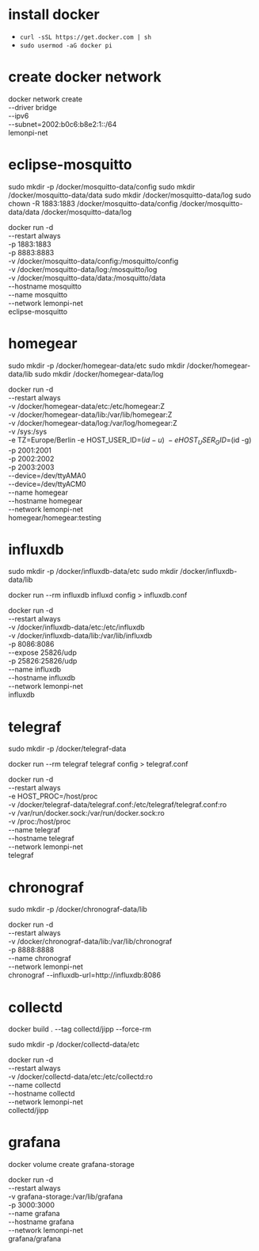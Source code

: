 # install docker
 - `curl -sSL https://get.docker.com | sh`
 - `sudo usermod -aG docker pi`


# create docker network
docker network create \
 --driver bridge \
 --ipv6 \
 --subnet=2002:b0c6:b8e2:1::/64 \
 lemonpi-net


# eclipse-mosquitto

sudo mkdir -p /docker/mosquitto-data/config
sudo mkdir /docker/mosquitto-data/data
sudo mkdir /docker/mosquitto-data/log
sudo chown -R 1883:1883 /docker/mosquitto-data/config /docker/mosquitto-data/data /docker/mosquitto-data/log

docker run -d \
 --restart always \
 -p 1883:1883 \
 -p 8883:8883 \
 -v /docker/mosquitto-data/config:/mosquitto/config \
 -v /docker/mosquitto-data/log:/mosquitto/log \
 -v /docker/mosquitto-data/data:/mosquitto/data \
 --hostname mosquitto \
 --name mosquitto \
 --network lemonpi-net \
 eclipse-mosquitto


# homegear

sudo mkdir -p /docker/homegear-data/etc
sudo mkdir /docker/homegear-data/lib
sudo mkdir /docker/homegear-data/log

docker run -d \
 --restart always \
 -v /docker/homegear-data/etc:/etc/homegear:Z \
 -v /docker/homegear-data/lib:/var/lib/homegear:Z \
 -v /docker/homegear-data/log:/var/log/homegear:Z \
 -v /sys:/sys \
 -e TZ=Europe/Berlin -e HOST_USER_ID=$(id -u) \
 -e HOST_USER_GID=$(id -g) \
 -p 2001:2001 \
 -p 2002:2002 \
 -p 2003:2003 \
 --device=/dev/ttyAMA0 \
 --device=/dev/ttyACM0 \
 --name homegear \
 --hostname homegear \
 --network lemonpi-net \
 homegear/homegear:testing


# influxdb

sudo mkdir -p /docker/influxdb-data/etc
sudo mkdir /docker/influxdb-data/lib

docker run --rm influxdb influxd config > influxdb.conf

docker run -d \
 --restart always \
 -v /docker/influxdb-data/etc:/etc/influxdb \
 -v /docker/influxdb-data/lib:/var/lib/influxdb \
 -p 8086:8086 \
 --expose 25826/udp \
 -p 25826:25826/udp \
 --name influxdb \
 --hostname influxdb \
 --network lemonpi-net \
 influxdb


# telegraf

sudo mkdir -p /docker/telegraf-data

docker run --rm telegraf telegraf config > telegraf.conf

docker run -d \
 --restart always \
 -e HOST_PROC=/host/proc \
 -v /docker/telegraf-data/telegraf.conf:/etc/telegraf/telegraf.conf:ro \
 -v /var/run/docker.sock:/var/run/docker.sock:ro \
 -v /proc:/host/proc \
 --name telegraf \
 --hostname telegraf \
 --network lemonpi-net \
 telegraf


# chronograf

sudo mkdir -p /docker/chronograf-data/lib

docker run -d \
 --restart always \
 -v /docker/chronograf-data/lib:/var/lib/chronograf \
 -p 8888:8888 \
 --name chronograf \
 --network lemonpi-net \
 chronograf --influxdb-url=http://influxdb:8086


# collectd

docker build . --tag collectd/jipp --force-rm

sudo mkdir -p /docker/collectd-data/etc

docker run -d \
 --restart always \
 -v /docker/collectd-data/etc:/etc/collectd:ro \
 --name collectd \
 --hostname collectd \
 --network lemonpi-net \
 collectd/jipp


# grafana

docker volume create grafana-storage

docker run -d \
 --restart always \
 -v grafana-storage:/var/lib/grafana \
 -p 3000:3000 \
 --name grafana \
 --hostname grafana \
 --network lemonpi-net \
 grafana/grafana
